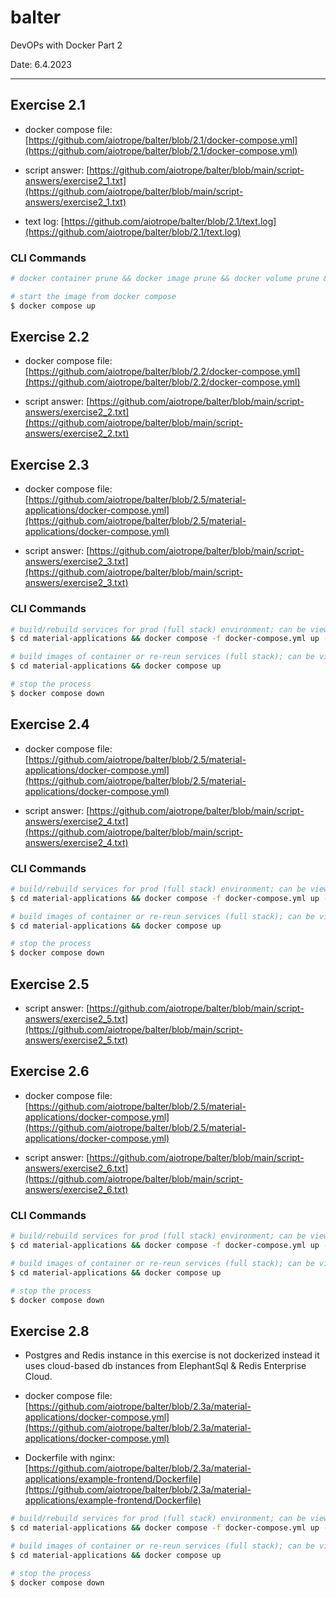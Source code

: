 # balter

DevOPs with Docker Part 2

Date: 6.4.2023

---

## Exercise 2.1

- docker compose file: [https://github.com/aiotrope/balter/blob/2.1/docker-compose.yml](https://github.com/aiotrope/balter/blob/2.1/docker-compose.yml)

- script answer: [https://github.com/aiotrope/balter/blob/main/script-answers/exercise2_1.txt](https://github.com/aiotrope/balter/blob/main/script-answers/exercise2_1.txt)

- text log: [https://github.com/aiotrope/balter/blob/2.1/text.log](https://github.com/aiotrope/balter/blob/2.1/text.log)

### CLI Commands

```bash
# docker container prune && docker image prune && docker volume prune && docker system prune -a

# start the image from docker compose
$ docker compose up

```

## Exercise 2.2

- docker compose file: [https://github.com/aiotrope/balter/blob/2.2/docker-compose.yml](https://github.com/aiotrope/balter/blob/2.2/docker-compose.yml)

- script answer: [https://github.com/aiotrope/balter/blob/main/script-answers/exercise2_2.txt](https://github.com/aiotrope/balter/blob/main/script-answers/exercise2_2.txt)

## Exercise 2.3

- docker compose file: [https://github.com/aiotrope/balter/blob/2.5/material-applications/docker-compose.yml](https://github.com/aiotrope/balter/blob/2.5/material-applications/docker-compose.yml)

- script answer: [https://github.com/aiotrope/balter/blob/main/script-answers/exercise2_3.txt](https://github.com/aiotrope/balter/blob/main/script-answers/exercise2_3.txt)

### CLI Commands

```bash
# build/rebuild services for prod (full stack) environment; can be view on the browser at http://localhost:3000
$ cd material-applications && docker compose -f docker-compose.yml up --build

# build images of container or re-reun services (full stack); can be view on the browser at http://localhost:3000
$ cd material-applications && docker compose up

# stop the process
$ docker compose down
```

## Exercise 2.4

- docker compose file: [https://github.com/aiotrope/balter/blob/2.5/material-applications/docker-compose.yml](https://github.com/aiotrope/balter/blob/2.5/material-applications/docker-compose.yml)

- script answer: [https://github.com/aiotrope/balter/blob/main/script-answers/exercise2_4.txt](https://github.com/aiotrope/balter/blob/main/script-answers/exercise2_4.txt)

### CLI Commands

```bash
# build/rebuild services for prod (full stack) environment; can be view on the browser at http://localhost:3000
$ cd material-applications && docker compose -f docker-compose.yml up --build

# build images of container or re-reun services (full stack); can be view on the browser at http://localhost:3000
$ cd material-applications && docker compose up

# stop the process
$ docker compose down
```

## Exercise 2.5

- script answer: [https://github.com/aiotrope/balter/blob/main/script-answers/exercise2_5.txt](https://github.com/aiotrope/balter/blob/main/script-answers/exercise2_5.txt)

## Exercise 2.6

- docker compose file: [https://github.com/aiotrope/balter/blob/2.5/material-applications/docker-compose.yml](https://github.com/aiotrope/balter/blob/2.5/material-applications/docker-compose.yml)

- script answer: [https://github.com/aiotrope/balter/blob/main/script-answers/exercise2_6.txt](https://github.com/aiotrope/balter/blob/main/script-answers/exercise2_6.txt)

### CLI Commands

```bash
# build/rebuild services for prod (full stack) environment; can be view on the browser at http://localhost:3000
$ cd material-applications && docker compose -f docker-compose.yml up --build

# build images of container or re-reun services (full stack); can be view on the browser at http://localhost:3000
$ cd material-applications && docker compose up

# stop the process
$ docker compose down
```

## Exercise 2.8

- Postgres and Redis instance in this exercise is not dockerized instead it uses cloud-based db instances from ElephantSql & Redis Enterprise Cloud.

- docker compose file: [https://github.com/aiotrope/balter/blob/2.3a/material-applications/docker-compose.yml](https://github.com/aiotrope/balter/blob/2.3a/material-applications/docker-compose.yml)

- Dockerfile with nginx: [https://github.com/aiotrope/balter/blob/2.3a/material-applications/example-frontend/Dockerfile](https://github.com/aiotrope/balter/blob/2.3a/material-applications/example-frontend/Dockerfile)


```bash
# build/rebuild services for prod (full stack) environment; can be view on the browser at http://localhost
$ cd material-applications && docker compose -f docker-compose.yml up --build

# build images of container or re-reun services (full stack); can be view on the browser at http://localhost
$ cd material-applications && docker compose up

# stop the process
$ docker compose down
```

